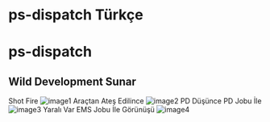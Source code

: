 # ps-dispatch Türkçe

# ps-dispatch
## Wild Development Sunar
Shot Fire
![image1](https://cdn.discordapp.com/attachments/967509707340263515/1047805399203594250/image.png)
Araçtan Ateş Edilince
![image2](https://cdn.discordapp.com/attachments/967509707340263515/1047805585569087508/image.png)
PD Düşünce PD Jobu İle
![image3](https://cdn.discordapp.com/attachments/967509707340263515/1047805709343002624/image.png)
Yaralı Var EMS Jobu İle Görünüşü
![image4](https://cdn.discordapp.com/attachments/967509707340263515/1047806881856499732/image.png)


